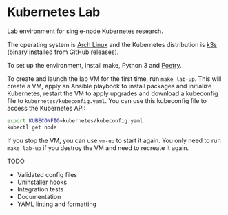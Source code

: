 # Kubernetes Lab

Lab environment for single-node Kubernetes research.

The operating system is [Arch Linux](https://archlinux.org/) and the Kubernetes
distribution is [k3s](https://k3s.io) (binary installed from GitHub releases).

To set up the environment, install make, Python 3 and
[Poetry](https://python-poetry.org/).

To create and launch the lab VM for the first time, run `make lab-up`. This
will create a VM, apply an Ansible playbook to install packages and initialize
Kubernetes, restart the VM to apply upgrades and download a kubeconfig file
to `kubernetes/kubeconfig.yaml`. You can use this kubeconfig file to access
the Kubernetes API:

```sh
export KUBECONFIG=kubernetes/kubeconfig.yaml
kubectl get node
```

If you stop the VM, you can use `vm-up` to start it again. You only need to
run `make lab-up` if you destroy the VM and need to recreate it again.

TODO

- Validated config files
- Uninstaller hooks
- Integration tests
- Documentation
- YAML linting and formatting
